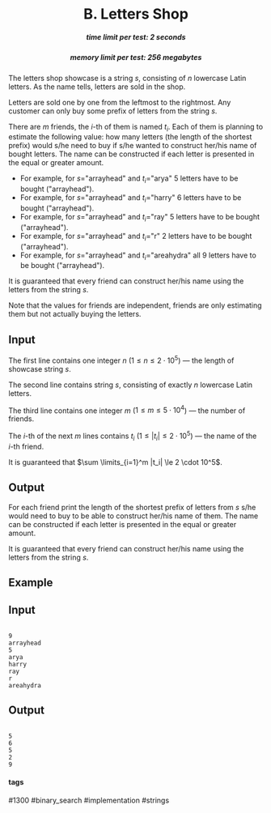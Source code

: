 <h1 style='text-align: center;'> B. Letters Shop</h1>

<h5 style='text-align: center;'>time limit per test: 2 seconds</h5>
<h5 style='text-align: center;'>memory limit per test: 256 megabytes</h5>

The letters shop showcase is a string $s$, consisting of $n$ lowercase Latin letters. As the name tells, letters are sold in the shop.

Letters are sold one by one from the leftmost to the rightmost. Any customer can only buy some prefix of letters from the string $s$.

There are $m$ friends, the $i$-th of them is named $t_i$. Each of them is planning to estimate the following value: how many letters (the length of the shortest prefix) would s/he need to buy if s/he wanted to construct her/his name of bought letters. The name can be constructed if each letter is presented in the equal or greater amount.

* For example, for $s$="arrayhead" and $t_i$="arya" $5$ letters have to be bought ("arrayhead").
* For example, for $s$="arrayhead" and $t_i$="harry" $6$ letters have to be bought ("arrayhead").
* For example, for $s$="arrayhead" and $t_i$="ray" $5$ letters have to be bought ("arrayhead").
* For example, for $s$="arrayhead" and $t_i$="r" $2$ letters have to be bought ("arrayhead").
* For example, for $s$="arrayhead" and $t_i$="areahydra" all $9$ letters have to be bought ("arrayhead").

It is guaranteed that every friend can construct her/his name using the letters from the string $s$.

Note that the values for friends are independent, friends are only estimating them but not actually buying the letters.

## Input

The first line contains one integer $n$ ($1 \le n \le 2 \cdot 10^5$) — the length of showcase string $s$.

The second line contains string $s$, consisting of exactly $n$ lowercase Latin letters.

The third line contains one integer $m$ ($1 \le m \le 5 \cdot 10^4$) — the number of friends.

The $i$-th of the next $m$ lines contains $t_i$ ($1 \le |t_i| \le 2 \cdot 10^5$) — the name of the $i$-th friend.

It is guaranteed that $\sum \limits_{i=1}^m |t_i| \le 2 \cdot 10^5$.

## Output

For each friend print the length of the shortest prefix of letters from $s$ s/he would need to buy to be able to construct her/his name of them. The name can be constructed if each letter is presented in the equal or greater amount.

It is guaranteed that every friend can construct her/his name using the letters from the string $s$.

## Example

## Input


```

9
arrayhead
5
arya
harry
ray
r
areahydra

```
## Output


```

5
6
5
2
9

```


#### tags 

#1300 #binary_search #implementation #strings 